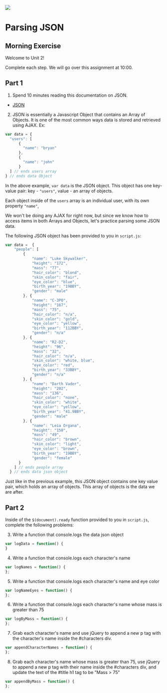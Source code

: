 

![](https://i.imgflip.com/17ymwy.jpg)

# Parsing JSON

## Morning Exercise
Welcome to Unit 2!

Complete each step. We will go over this assignment at 10:00.

## Part 1

1. Spend 10 minutes reading this documentation on JSON.
 - [JSON](https://developer.mozilla.org/en-US/docs/Web/JavaScript/Reference/Global_Objects/JSON)

2. JSON is essentially a Javascript Object that contains an Array of Objects. It is one of the most common ways data is stored and retrieved using AJAX. Ex:

``` js
var data = {
  "users": [
      {
        "name": "bryan"
      },
      {
        "name": "john"
      }
  ] // ends users array
} // ends data Object
```
In the above example, `var data` is the JSON object. This object has one key-value pair: key - `"users"`, value - an array of objects.

Each object inside of the `users` array is an individual user, with its own property `"name"`,

We won't be doing any AJAX for right now, but since we know how to access items in both Arrays and Objects, let's practice parsing some JSON data.

The following JSON object has been provided to you in `script.js`:
``` js
var data =  {
  	"people": [
        {
    		"name": "Luke Skywalker",
    		"height": "172",
    		"mass": "77",
    		"hair_color": "blond",
    		"skin_color": "fair",
    		"eye_color": "blue",
    		"birth_year": "19BBY",
    		"gender": "male"
    	}, {
    		"name": "C-3PO",
    		"height": "167",
    		"mass": "75",
    		"hair_color": "n/a",
    		"skin_color": "gold",
    		"eye_color": "yellow",
    		"birth_year": "112BBY",
    		"gender": "n/a"
    	}, {
    		"name": "R2-D2",
    		"height": "96",
    		"mass": "32",
    		"hair_color": "n/a",
    		"skin_color": "white, blue",
    		"eye_color": "red",
    		"birth_year": "33BBY",
    		"gender": "n/a"
    	}, {
    		"name": "Darth Vader",
    		"height": "202",
    		"mass": "136",
    		"hair_color": "none",
    		"skin_color": "white",
    		"eye_color": "yellow",
    		"birth_year": "41.9BBY",
    		"gender": "male"
    	}, {
    		"name": "Leia Organa",
    		"height": "150",
    		"mass": "49",
    		"hair_color": "brown",
    		"skin_color": "light",
    		"eye_color": "brown",
    		"birth_year": "19BBY",
    		"gender": "female"
  	  }
    ] // ends people array
  } // ends data json object
```
Just like in the previous example, this JSON object contains one key value pair, which holds an array of objects. This array of objects is the data we are after.

## Part 2
Inside of the `$(document).ready` function provided to you in `script.js`, complete the following problems:


3. Write a function that console.logs the data json object
``` js
var logData = function() {
}
```
4. Write a function that console.logs each character's name
``` js
var logNames = function() {
};
```
5. Write a function that console.logs each character's name and eye color
``` js
var logNameEyes = function() {
};
```
6. Write a function that console.logs each character's name whose mass is greater than 75
``` js
var logByMass = function() {
};
```
7. Grab each character's name and use jQuery to append a new p tag with the character's name inside the #characters div.
``` js
var appendCharacterNames = function() {
};
```
8. Grab each character's name whose mass is greater than 75, use jQuery to append a new p tag with their name inside the #characters div, and update the text of the #title h1 tag to be "Mass > 75"
``` js
var appendByMass = function() {
};
```

